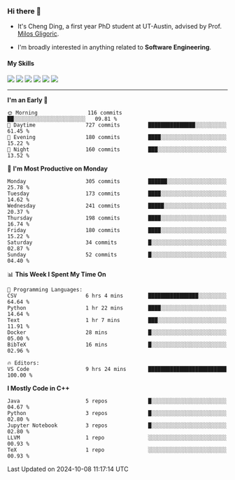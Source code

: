 ### Hi there 👋

* It's Cheng Ding, a first year PhD student at UT-Austin, advised by Prof. [Milos Gligoric](https://users.ece.utexas.edu/~gligoric/).

* I'm broadly interested in anything related to **Software Engineering**.

#### My Skills

![](https://img.shields.io/badge/C++-65318e?logo=cplusplus&logoColor=fff)
![](https://img.shields.io/badge/Python-3e74a2?logo=python&logoColor=fff)
![](https://img.shields.io/badge/C-5654a2?logo=c&logoColor=fff)
![](https://img.shields.io/badge/Go-00aaff?logo=go&logoColor=fff)
![](https://img.shields.io/badge/Docker-0088ff?logo=docker&logoColor=fff)
![](https://img.shields.io/badge/Apache-D22128?logo=apache&logoColor=fff)

---
<!--START_SECTION:waka-->
**I'm an Early 🐤** 

```text
🌞 Morning                116 commits         ██░░░░░░░░░░░░░░░░░░░░░░░   09.81 % 
🌆 Daytime                727 commits         ███████████████░░░░░░░░░░   61.45 % 
🌃 Evening                180 commits         ████░░░░░░░░░░░░░░░░░░░░░   15.22 % 
🌙 Night                  160 commits         ███░░░░░░░░░░░░░░░░░░░░░░   13.52 % 
```
📅 **I'm Most Productive on Monday** 

```text
Monday                   305 commits         ██████░░░░░░░░░░░░░░░░░░░   25.78 % 
Tuesday                  173 commits         ████░░░░░░░░░░░░░░░░░░░░░   14.62 % 
Wednesday                241 commits         █████░░░░░░░░░░░░░░░░░░░░   20.37 % 
Thursday                 198 commits         ████░░░░░░░░░░░░░░░░░░░░░   16.74 % 
Friday                   180 commits         ████░░░░░░░░░░░░░░░░░░░░░   15.22 % 
Saturday                 34 commits          █░░░░░░░░░░░░░░░░░░░░░░░░   02.87 % 
Sunday                   52 commits          █░░░░░░░░░░░░░░░░░░░░░░░░   04.40 % 
```


📊 **This Week I Spent My Time On** 

```text
💬 Programming Languages: 
CSV                      6 hrs 4 mins        ████████████████░░░░░░░░░   64.64 % 
Python                   1 hr 22 mins        ████░░░░░░░░░░░░░░░░░░░░░   14.64 % 
Text                     1 hr 7 mins         ███░░░░░░░░░░░░░░░░░░░░░░   11.91 % 
Docker                   28 mins             █░░░░░░░░░░░░░░░░░░░░░░░░   05.00 % 
BibTeX                   16 mins             █░░░░░░░░░░░░░░░░░░░░░░░░   02.96 % 

🔥 Editors: 
VS Code                  9 hrs 24 mins       █████████████████████████   100.00 % 
```

**I Mostly Code in C++** 

```text
Java                     5 repos             █░░░░░░░░░░░░░░░░░░░░░░░░   04.67 % 
Python                   3 repos             █░░░░░░░░░░░░░░░░░░░░░░░░   02.80 % 
Jupyter Notebook         3 repos             █░░░░░░░░░░░░░░░░░░░░░░░░   02.80 % 
LLVM                     1 repo              ░░░░░░░░░░░░░░░░░░░░░░░░░   00.93 % 
TeX                      1 repo              ░░░░░░░░░░░░░░░░░░░░░░░░░   00.93 % 
```




 Last Updated on 2024-10-08 11:17:14 UTC
<!--END_SECTION:waka-->
